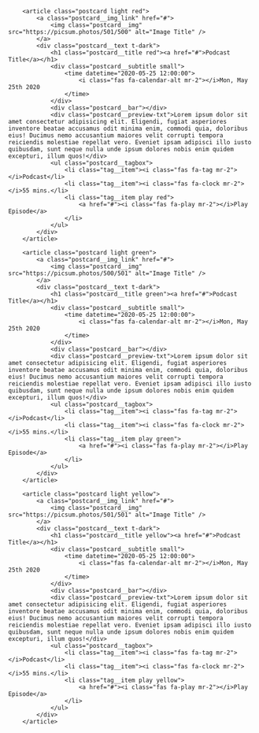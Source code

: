 
		<article class="postcard light red">
			<a class="postcard__img_link" href="#">
				<img class="postcard__img" src="https://picsum.photos/501/500" alt="Image Title" />	
			</a>
			<div class="postcard__text t-dark">
				<h1 class="postcard__title red"><a href="#">Podcast Title</a></h1>
				<div class="postcard__subtitle small">
					<time datetime="2020-05-25 12:00:00">
						<i class="fas fa-calendar-alt mr-2"></i>Mon, May 25th 2020
					</time>
				</div>
				<div class="postcard__bar"></div>
				<div class="postcard__preview-txt">Lorem ipsum dolor sit amet consectetur adipisicing elit. Eligendi, fugiat asperiores inventore beatae accusamus odit minima enim, commodi quia, doloribus eius! Ducimus nemo accusantium maiores velit corrupti tempora reiciendis molestiae repellat vero. Eveniet ipsam adipisci illo iusto quibusdam, sunt neque nulla unde ipsum dolores nobis enim quidem excepturi, illum quos!</div>
				<ul class="postcard__tagbox">
					<li class="tag__item"><i class="fas fa-tag mr-2"></i>Podcast</li>
					<li class="tag__item"><i class="fas fa-clock mr-2"></i>55 mins.</li>
					<li class="tag__item play red">
						<a href="#"><i class="fas fa-play mr-2"></i>Play Episode</a>
					</li>
				</ul>
			</div>
		</article>

		<article class="postcard light green">
			<a class="postcard__img_link" href="#">
				<img class="postcard__img" src="https://picsum.photos/500/501" alt="Image Title" />
			</a>
			<div class="postcard__text t-dark">
				<h1 class="postcard__title green"><a href="#">Podcast Title</a></h1>
				<div class="postcard__subtitle small">
					<time datetime="2020-05-25 12:00:00">
						<i class="fas fa-calendar-alt mr-2"></i>Mon, May 25th 2020
					</time>
				</div>
				<div class="postcard__bar"></div>
				<div class="postcard__preview-txt">Lorem ipsum dolor sit amet consectetur adipisicing elit. Eligendi, fugiat asperiores inventore beatae accusamus odit minima enim, commodi quia, doloribus eius! Ducimus nemo accusantium maiores velit corrupti tempora reiciendis molestiae repellat vero. Eveniet ipsam adipisci illo iusto quibusdam, sunt neque nulla unde ipsum dolores nobis enim quidem excepturi, illum quos!</div>
				<ul class="postcard__tagbox">
					<li class="tag__item"><i class="fas fa-tag mr-2"></i>Podcast</li>
					<li class="tag__item"><i class="fas fa-clock mr-2"></i>55 mins.</li>
					<li class="tag__item play green">
						<a href="#"><i class="fas fa-play mr-2"></i>Play Episode</a>
					</li>
				</ul>
			</div>
		</article>

		<article class="postcard light yellow">
			<a class="postcard__img_link" href="#">
				<img class="postcard__img" src="https://picsum.photos/501/501" alt="Image Title" />
			</a>
			<div class="postcard__text t-dark">
				<h1 class="postcard__title yellow"><a href="#">Podcast Title</a></h1>
				<div class="postcard__subtitle small">
					<time datetime="2020-05-25 12:00:00">
						<i class="fas fa-calendar-alt mr-2"></i>Mon, May 25th 2020
					</time>
				</div>
				<div class="postcard__bar"></div>
				<div class="postcard__preview-txt">Lorem ipsum dolor sit amet consectetur adipisicing elit. Eligendi, fugiat asperiores inventore beatae accusamus odit minima enim, commodi quia, doloribus eius! Ducimus nemo accusantium maiores velit corrupti tempora reiciendis molestiae repellat vero. Eveniet ipsam adipisci illo iusto quibusdam, sunt neque nulla unde ipsum dolores nobis enim quidem excepturi, illum quos!</div>
				<ul class="postcard__tagbox">
					<li class="tag__item"><i class="fas fa-tag mr-2"></i>Podcast</li>
					<li class="tag__item"><i class="fas fa-clock mr-2"></i>55 mins.</li>
					<li class="tag__item play yellow">
						<a href="#"><i class="fas fa-play mr-2"></i>Play Episode</a>
					</li>
				</ul>
			</div>
		</article>
        